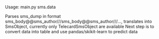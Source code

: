 Usage: main.py sms.data

Parses sms_dump in format sms_body@@sms_author///sms_body@@sms_author///..., translates into SmsObject, 
currently only TelecardSmsObject are available
Next step is to convert data into table and use pandas/skikit-learn to predict data